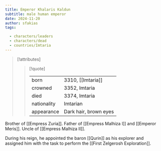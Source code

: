```yaml
---
title: Emperor Khalaris Kaldun
subtitle: male human emperor
date: 2024-11-20
author: sfakias
tags:

  - characters/leaders
  - characters/dead
  - countries/Imtaria
---
```

> [!attributes]
> 
> > [!quote]
> >
> > | | |
> > | --- | --- |
> > | born | 3310, [[Imtaria]] |
> > | crowned | 3352, Imtaria |
> > | died | 3374, Imtaria |
> > | nationality | Imtarian |
> > | appearance | Dark hair, brown eyes |

Brother of [[Empress Zuria]]. Father of [[Empress Malhiza I]] and [[Emperor Meris]]. Uncle of [[Empress Malhiza II]].

During his reign, he appointed the baron [[Qurin]] as his explorer and assigned him with the task to perform the [[First Zelgerosh Exploration]].